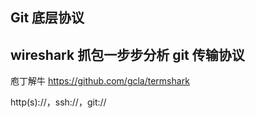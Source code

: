 ## Git 底层协议

## wireshark 抓包一步步分析 git 传输协议

庖丁解牛 https://github.com/gcla/termshark

http(s)://，ssh://，git://